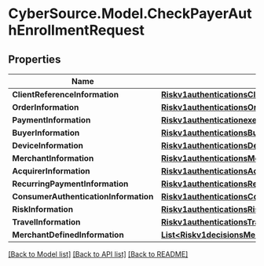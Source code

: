 # CyberSource.Model.CheckPayerAuthEnrollmentRequest
## Properties

Name | Type | Description | Notes
------------ | ------------- | ------------- | -------------
**ClientReferenceInformation** | [**Riskv1authenticationsClientReferenceInformation**](Riskv1authenticationsClientReferenceInformation.md) |  | [optional] 
**OrderInformation** | [**Riskv1authenticationsOrderInformation**](Riskv1authenticationsOrderInformation.md) |  | [optional] 
**PaymentInformation** | [**Riskv1authenticationexemptionsPaymentInformation**](Riskv1authenticationexemptionsPaymentInformation.md) |  | [optional] 
**BuyerInformation** | [**Riskv1authenticationsBuyerInformation**](Riskv1authenticationsBuyerInformation.md) |  | [optional] 
**DeviceInformation** | [**Riskv1authenticationsDeviceInformation**](Riskv1authenticationsDeviceInformation.md) |  | [optional] 
**MerchantInformation** | [**Riskv1authenticationsMerchantInformation**](Riskv1authenticationsMerchantInformation.md) |  | [optional] 
**AcquirerInformation** | [**Riskv1authenticationsAcquirerInformation**](Riskv1authenticationsAcquirerInformation.md) |  | [optional] 
**RecurringPaymentInformation** | [**Riskv1authenticationsRecurringPaymentInformation**](Riskv1authenticationsRecurringPaymentInformation.md) |  | [optional] 
**ConsumerAuthenticationInformation** | [**Riskv1authenticationsConsumerAuthenticationInformation**](Riskv1authenticationsConsumerAuthenticationInformation.md) |  | [optional] 
**RiskInformation** | [**Riskv1authenticationsRiskInformation**](Riskv1authenticationsRiskInformation.md) |  | [optional] 
**TravelInformation** | [**Riskv1authenticationsTravelInformation**](Riskv1authenticationsTravelInformation.md) |  | [optional] 
**MerchantDefinedInformation** | [**List&lt;Riskv1decisionsMerchantDefinedInformation&gt;**](Riskv1decisionsMerchantDefinedInformation.md) |  | [optional] 

[[Back to Model list]](../README.md#documentation-for-models) [[Back to API list]](../README.md#documentation-for-api-endpoints) [[Back to README]](../README.md)

